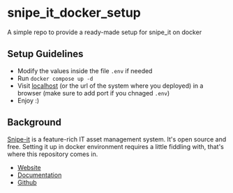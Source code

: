 # snipe_it_docker_setup
A simple repo to provide a ready-made setup for snipe_it on docker

## Setup Guidelines
- Modify the values inside the file `.env` if needed
- Run `docker compose up -d`
- Visit [localhost](http://localhost) (or the url of the system where you deployed) in a browser (make sure to add port if you chnaged `.env`)
- Enjoy :)

## Background
[Snipe-it](https://snipeitapp.com/) is a feature-rich IT asset management system. 
It's open source and free. Setting it up in docker environment requires a little fiddling with,
that's where this repository comes in.
- [Website](https://snipeitapp.com/)
- [Documentation](https://snipe-it.readme.io/docs)
- [Github](https://github.com/snipe/snipe-it)